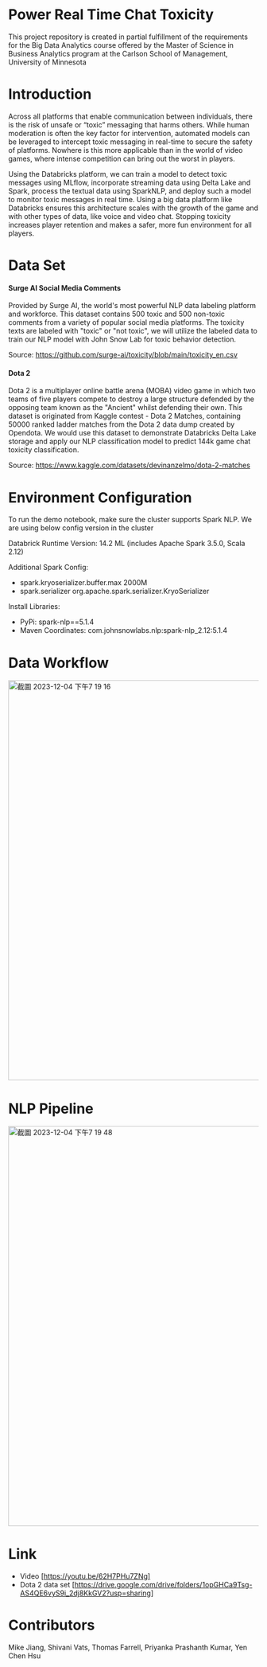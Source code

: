# Power Real Time Chat Toxicity
This project repository is created in partial fulfillment of the requirements for the Big Data Analytics course offered by the Master of Science in Business Analytics program at the Carlson School of Management, University of Minnesota

# Introduction
 Across all platforms that enable communication between individuals, there is the risk of unsafe or “toxic” messaging that harms others. While human moderation is often the key factor for intervention, automated models can be leveraged to intercept toxic messaging in real-time to secure the safety of platforms. Nowhere is this more applicable than in the world of video games, where intense competition can bring out the worst in players.

Using the Databricks platform, we can train a model to detect toxic messages using MLflow, incorporate streaming data using Delta Lake and Spark, process the textual data using SparkNLP, and deploy such a model to monitor toxic messages in real time. Using a big data platform like Databricks ensures this architecture scales with the growth of the game and with other types of data, like voice and video chat. Stopping toxicity increases player retention and makes a safer, more fun environment for all players.

# Data Set
#### Surge AI Social Media Comments
Provided by Surge AI, the world's most powerful NLP data labeling platform and workforce.
This dataset contains 500 toxic and 500 non-toxic comments from a variety of popular social media platforms. The toxicity texts are labeled with "toxic" or "not toxic", we will utilize the labeled data to train our NLP model with John Snow Lab for toxic behavior detection.

Source: https://github.com/surge-ai/toxicity/blob/main/toxicity_en.csv

#### Dota 2 
Dota 2 is a multiplayer online battle arena (MOBA) video game in which two teams of five players compete to destroy a large structure defended by the opposing team known as the "Ancient" whilst defending their own.
This dataset is originated from Kaggle contest - Dota 2 Matches, containing 50000 ranked ladder matches from the Dota 2 data dump created by Opendota. We would use this dataset to demonstrate Databricks Delta Lake storage and apply our NLP classification model to predict 144k game chat toxicity classification.

Source: https://www.kaggle.com/datasets/devinanzelmo/dota-2-matches

# Environment Configuration
To run the demo notebook, make sure the cluster supports Spark NLP. We are using below config version in the cluster 

Databrick Runtime Version: 14.2 ML (includes Apache Spark 3.5.0, Scala 2.12)

Additional Spark Config:
- spark.kryoserializer.buffer.max 2000M
- spark.serializer org.apache.spark.serializer.KryoSerializer

Install Libraries:
- PyPi: spark-nlp==5.1.4
- Maven Coordinates: com.johnsnowlabs.nlp:spark-nlp_2.12:5.1.4

# Data Workflow
<img width="804" alt="截圖 2023-12-04 下午7 19 16" src="https://github.com/YenChenHsu/Power_Real_Time_Chat_Toxicity/assets/57134574/e9605707-ff75-4339-b94d-95f182301241">

# NLP Pipeline
<img width="804" alt="截圖 2023-12-04 下午7 19 48" src="https://github.com/YenChenHsu/Power_Real_Time_Chat_Toxicity/assets/57134574/64fca9e8-99b5-4d73-8108-b13bcfd0e51f">

# Link
- Video [https://youtu.be/62H7PHu7ZNg]
- Dota 2 data set [https://drive.google.com/drive/folders/1opGHCa9Tsg-AS4QE6vyS9i_2dj8KkGV2?usp=sharing]

# Contributors
Mike Jiang, Shivani Vats, Thomas Farrell, Priyanka Prashanth Kumar, Yen Chen Hsu

